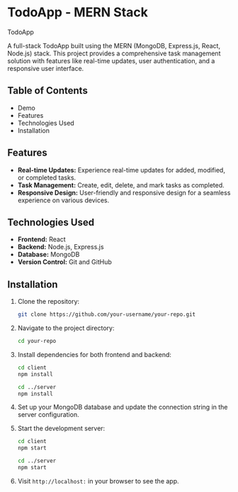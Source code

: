 # TodoApp - MERN Stack

TodoApp

A full-stack TodoApp built using the MERN (MongoDB, Express.js, React, Node.js) stack. This project provides a comprehensive task management solution with features like real-time updates, user authentication, and a responsive user interface.

## Table of Contents

- Demo
- Features
- Technologies Used
- Installation


## Features


- **Real-time Updates:** Experience real-time updates for added, modified, or completed tasks.
- **Task Management:** Create, edit, delete, and mark tasks as completed.
- **Responsive Design:** User-friendly and responsive design for a seamless experience on various devices.

## Technologies Used

- **Frontend:** React
- **Backend:** Node.js, Express.js
- **Database:** MongoDB
- **Version Control:** Git and GitHub

## Installation

1. Clone the repository:

    ```bash
    git clone https://github.com/your-username/your-repo.git
    ```

2. Navigate to the project directory:

    ```bash
    cd your-repo
    ```

3. Install dependencies for both frontend and backend:

    ```bash
    cd client
    npm install

    cd ../server
    npm install
    ```

4. Set up your MongoDB database and update the connection string in the server configuration.

5. Start the development server:

    ```bash
    cd client
    npm start

    cd ../server
    npm start
    ```

6. Visit `http://localhost:` in your browser to see the app.



